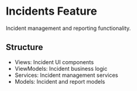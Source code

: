 # Incidents Feature

Incident management and reporting functionality.

## Structure
- Views: Incident UI components
- ViewModels: Incident business logic
- Services: Incident management services
- Models: Incident and report models
